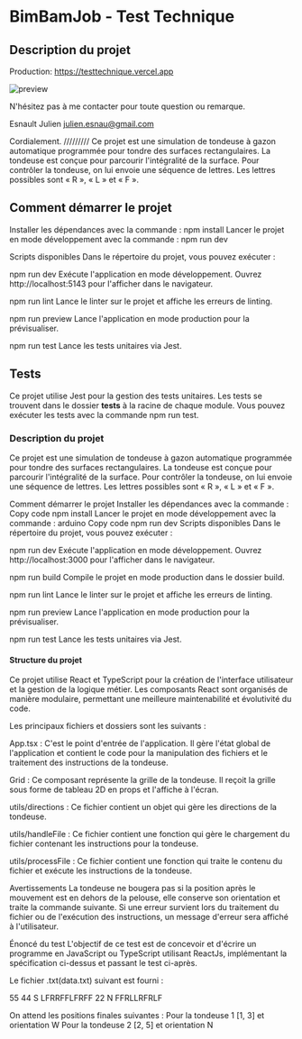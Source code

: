 # BimBamJob - Test Technique

## Description du projet

Production: https://testtechnique.vercel.app

![preview](https://zupimages.net/up/23/23/94a3.gif)

N'hésitez pas à me contacter pour toute question ou remarque.

Esnault Julien
julien.esnau@gmail.com

Cordialement.
/////////
Ce projet est une simulation de tondeuse à gazon automatique programmée pour tondre des surfaces rectangulaires. La tondeuse est conçue pour parcourir l'intégralité de la surface. Pour contrôler la tondeuse, on lui envoie une séquence de lettres. Les lettres possibles sont « R », « L » et « F ».

## Comment démarrer le projet

Installer les dépendances avec la commande :
npm install
Lancer le projet en mode développement avec la commande :
npm run dev

Scripts disponibles
Dans le répertoire du projet, vous pouvez exécuter :

npm run dev
Exécute l'application en mode développement. Ouvrez http://localhost:5143 pour l'afficher dans le navigateur.

npm run lint
Lance le linter sur le projet et affiche les erreurs de linting.

npm run preview
Lance l'application en mode production pour la prévisualiser.

npm run test
Lance les tests unitaires via Jest.

## Tests

Ce projet utilise Jest pour la gestion des tests unitaires. Les tests se trouvent dans le dossier **tests** à la racine de chaque module. Vous pouvez exécuter les tests avec la commande npm run test.

### Description du projet

Ce projet est une simulation de tondeuse à gazon automatique programmée pour tondre des surfaces rectangulaires. La tondeuse est conçue pour parcourir l'intégralité de la surface. Pour contrôler la tondeuse, on lui envoie une séquence de lettres. Les lettres possibles sont « R », « L » et « F ».

Comment démarrer le projet
Installer les dépendances avec la commande :
Copy code
npm install
Lancer le projet en mode développement avec la commande :
arduino
Copy code
npm run dev
Scripts disponibles
Dans le répertoire du projet, vous pouvez exécuter :

npm run dev
Exécute l'application en mode développement. Ouvrez http://localhost:3000 pour l'afficher dans le navigateur.

npm run build
Compile le projet en mode production dans le dossier build.

npm run lint
Lance le linter sur le projet et affiche les erreurs de linting.

npm run preview
Lance l'application en mode production pour la prévisualiser.

npm run test
Lance les tests unitaires via Jest.

#### Structure du projet
Ce projet utilise React et TypeScript pour la création de l'interface utilisateur et la gestion de la logique métier. Les composants React sont organisés de manière modulaire, permettant une meilleure maintenabilité et évolutivité du code.

Les principaux fichiers et dossiers sont les suivants :

App.tsx : C'est le point d'entrée de l'application. Il gère l'état global de l'application et contient le code pour la manipulation des fichiers et le traitement des instructions de la tondeuse.

Grid : Ce composant représente la grille de la tondeuse. Il reçoit la grille sous forme de tableau 2D en props et l'affiche à l'écran.

utils/directions : Ce fichier contient un objet qui gère les directions de la tondeuse.

utils/handleFile : Ce fichier contient une fonction qui gère le chargement du fichier contenant les instructions pour la tondeuse.

utils/processFile : Ce fichier contient une fonction qui traite le contenu du fichier et exécute les instructions de la tondeuse.

Avertissements
La tondeuse ne bougera pas si la position après le mouvement est en dehors de la pelouse, elle conserve son orientation et traite la commande suivante. Si une erreur survient lors du traitement du fichier ou de l'exécution des instructions, un message d'erreur sera affiché à l'utilisateur.

Énoncé du test
L'objectif de ce test est de concevoir et d'écrire un programme en JavaScript ou TypeScript utilisant ReactJs, implémentant la spécification ci-dessus et passant le test ci-après.

Le fichier .txt(data.txt) suivant est fourni :

55
44 S
LFRRFFLFRFF
22 N
FFRLLRFRLF

On attend les positions finales suivantes :
Pour la tondeuse 1 [1, 3] et orientation W
Pour la tondeuse 2 [2, 5] et orientation N
